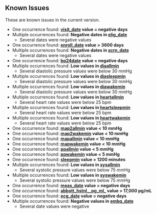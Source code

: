 ## Known Issues

These are known issues in the current version.

- One occurrence found: **[visit_date](https://sleepdata.org/datasets/heartbeat/variables/visit_date) value = negative days**
- Multiple occurrences found: **Negative dates in [elig_date](https://sleepdata.org/datasets/heartbeat/variables/elig_date)**
  - Several dates were negative values
- One occurrence found: **[enroll_date](https://sleepdata.org/datasets/heartbeat/variables/enroll_date) value > 3600 days**
- Multiple occurrences found: **Negative dates in [scrn_date](https://sleepdata.org/datasets/heartbeat/variables/scrn_date)**
  - Several dates were negative values
- One occurrence found: **[bp24date](https://sleepdata.org/datasets/heartbeat/variables/bp24date) value = negative days**
- Multiple occurrences found: **Low values in [diaallmin](https://sleepdata.org/datasets/heartbeat/variables/diaallmin)**
  - Several diastolic pressure values were below 30 mmHg
- Multiple occurrences found: **Low values in [diasleepmin](https://sleepdata.org/datasets/heartbeat/variables/diasleepmin)**
  - Several diastolic pressure values were below 30 mmHg
- Multiple occurrences found: **Low values in [diawakemin](https://sleepdata.org/datasets/heartbeat/variables/diawakemin)**
  - Several diastolic pressure values were below 30 mmHg
- Multiple occurrences found: **Low values in [heartallmin](https://sleepdata.org/datasets/heartbeat/variables/heartallmin)**
  - Several heart rate values were below 25 bpm
- Multiple occurrences found: **Low values in [heartsleepmin](https://sleepdata.org/datasets/heartbeat/variables/heartsleepmin)**
  - Several heart rate values were below 25 bpm
- Multiple occurrences found: **Low values in [heartwakemin](https://sleepdata.org/datasets/heartbeat/variables/heartwakemin)**
  - Several heart rate values were below 25 bpm
- One occurrence found: **[map2allmin](https://sleepdata.org/datasets/heartbeat/variables/map2allmin) value < 10 mmHg**
- One occurrence found: **[map2wakemin](https://sleepdata.org/datasets/heartbeat/variables/map2wakemin) value < 10 mmHg**
- One occurrence found: **[mapallmin](https://sleepdata.org/datasets/heartbeat/variables/mapallmin) value < 10 mmHg**
- One occurrence found: **[mapwakemin](https://sleepdata.org/datasets/heartbeat/variables/mapwakemin) value < 10 mmHg**
- One occurrence found: **[ppallmin](https://sleepdata.org/datasets/heartbeat/variables/ppallmin) value < 5 mmHg**
- One occurrence found: **[ppwakemin](https://sleepdata.org/datasets/heartbeat/variables/ppwakemin) value < 5 mmHg**
- One occurrence found: **[sleepmin](https://sleepdata.org/datasets/heartbeat/variables/sleepmin) value > 1200 minutes**
- Multiple occurrences found: **Low values in [sysallmin](https://sleepdata.org/datasets/heartbeat/variables/sysallmin)**
  - Several systolic pressure values were below 75 mmHg
- Multiple occurrences found: **Low values in [syswakemin](https://sleepdata.org/datasets/heartbeat/variables/syswakemin)**
  - Several systolic pressure values were below 75 mmHg
- One occurrence found: **[meas_date](https://sleepdata.org/datasets/heartbeat/variables/meas_date) value = negative days**
- One occurrence found: **[abbott_hstnl__pg_ml_](https://sleepdata.org/datasets/heartbeat/variables/abbott_hstnl__pg_ml_) value > 17,000 pg/mL**
- One occurrence found: **[ecg_date](https://sleepdata.org/datasets/heartbeat/variables/ecg_date) value = negative days**
- Multiple occurrences found: **Negative values in [embq_date](https://sleepdata.org/datasets/heartbeat/variables/embq_date)**
  - Several date values were negative
